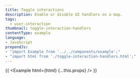 ```yaml
---
title: Toggle interactions
description: Enable or disable UI handlers on a map.
tags:
  - user-interaction
thumbnail: toggle-interaction-handlers
contentType: example
language:
- JavaScript
prependJs:
- "import Example from '../../components/example';"
- "import html from './toggle-interaction-handlers.html';"
---
```


{{ <Example html={html} {...this.props} /> }}
